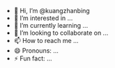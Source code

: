 - 👋 Hi, I’m @kuangzhanbing
- 👀 I’m interested in ...
- 🌱 I’m currently learning ...
- 💞️ I’m looking to collaborate on ...
- 📫 How to reach me ...
- 😄 Pronouns: ...
- ⚡ Fun fact: ...

<!---
kuangzhanbing/kuangzhanbing is a ✨ special ✨ repository because its `README.md` (this file) appears on your GitHub profile.
You can click the Preview link to take a look at your changes.
--->
